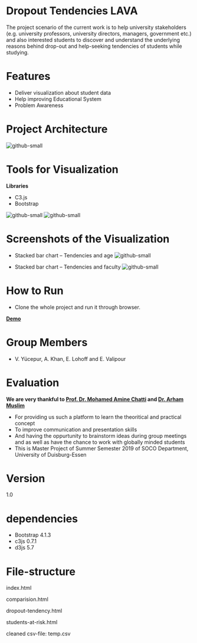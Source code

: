 # Dropout Tendencies LAVA
The project scenario of the current work is to help university stakeholders (e.g. university professors, university directors, managers, government etc.) and also interested students to discover and understand the underlying reasons behind drop-out and help-seeking tendencies of students while studying.
  
# Features
 - Deliver visualization about student data
 - Help improving Educational System 
 - Problem Awareness


# Project Architecture
	
![github-small](https://user-images.githubusercontent.com/41241181/64734059-32b80c80-d4e6-11e9-9b14-a7a2cfc91ab5.png)

# Tools for Visualization

**Libraries**

- C3.js 
- Bootstrap

![github-small](https://user-images.githubusercontent.com/41241181/64735155-48c6cc80-d4e8-11e9-9cae-6310e69801c9.png)                  ![github-small](https://user-images.githubusercontent.com/41241181/64736433-e7ecc380-d4ea-11e9-8618-2bcb4d7f4482.png)



# Screenshots of the Visualization

- Stacked bar chart – Tendencies and age
![github-small](https://user-images.githubusercontent.com/41241181/64738688-305ab000-d4f0-11e9-979a-4f83bb4b9bed.png)

- Stacked bar chart – Tendencies and faculty
![github-small](https://user-images.githubusercontent.com/41241181/64738712-449ead00-d4f0-11e9-9c9a-2ec108830b20.png)

# How to Run

- Clone the whole project and run it through browser.

**[Demo](https://www.youtube.com/watch?v=tRveNCFdF3A&feature=youtu.be)**


# Group Members

- V. Yücepur, A. Khan, E. Lohoff and E. Valipour


# Evaluation 
 **We are very thankful to [Prof. Dr. Mohamed Amine Chatti](https://www.uni-due.de/soco/people/mohamed-chatti.php) and [Dr.    Arham Muslim](https://www.uni-due.de/soco/people/arham-muslim.php)**

 - For providing us such a platform to learn the theoritical and practical concept
 - To improve communication and presentation skills 
 - And having the oppurtunity to brainstorm ideas during group meetings and as well as have the chance to work with globally      minded  students 
 - This is Master Project of Summer Semester 2019 of SOCO Department, University of Duisburg-Essen 
 


# Version 
1.0







# dependencies
- Bootstrap 4.1.3
- c3js 0.7.1
- d3js 5.7

# File-structure
index.html

comparision.html

dropout-tendency.html

students-at-risk.html

cleaned csv-file: temp.csv
